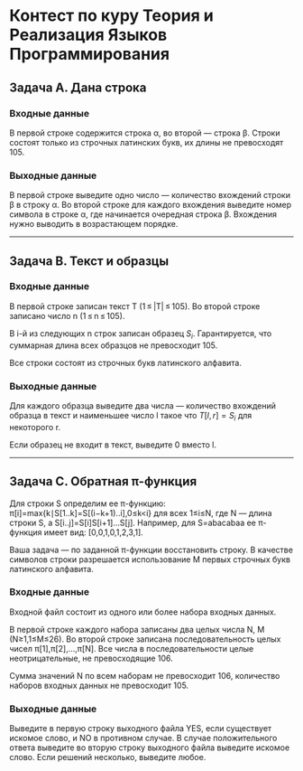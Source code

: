 # Контест по куру Теория и Реализация Языков Программирования

## Задача A. Дана строка

### Входные данные
В первой строке содержится строка α, во второй — строка β. Строки состоят только из строчных латинских букв, их длины не превосходят 105.

### Выходные данные
В первой строке выведите одно число — количество вхождений строки β в строку α. Во второй строке для каждого вхождения выведите номер символа в строке α, где начинается очередная строка β. Вхождения нужно выводить в возрастающем порядке.
___

## Задача B. Текст и образцы

### Входные данные
В первой строке записан текст T (1 ≤ |T| ≤ 105). Во второй строке записано число n (1 ≤ n ≤ 105).

В i-й из следующих n строк записан образец $S_i$. Гарантируется, что суммарная длина всех образцов не превосходит 105.

Все строки состоят из строчных букв латинского алфавита.

### Выходные данные
Для каждого образца выведите два числа — количество вхождений образца в текст и наименьшее число l такое что $T[l, r] = S_i$ для некоторого r.

Если образец не входит в текст, выведите 0 вместо l.
___

## Задача С. Обратная π-функция

Для строки S определим ее π-функцию: π[i]=max{k∣S[1..k]=S[(i−k+1)..i],0≤k<i} для всех 1≤i≤N, где N — длина строки S, а S[i..j]=S[i]S[i+1]…S[j]. Например, для S=abacabaa ее π-функция имеет вид: [0,0,1,0,1,2,3,1].

Ваша задача — по заданной π-функции восстановить строку. В качестве символов строки разрешается использование M первых строчных букв латинского алфавита.

### Входные данные
Входной файл состоит из одного или более набора входных данных.

В первой строке каждого набора записаны два целых числа N, M (N≥1,1≤M≤26). Во второй строке записана последовательность целых чисел π[1],π[2],…,π[N]. Все числа в последовательности целые неотрицательные, не превосходящие 106.

Сумма значений N по всем наборам не превосходит 106, количество наборов входных данных не превосходит 105.

### Выходные данные
Выведите в первую строку выходного файла YES, если существует искомое слово, и NO в противном случае. В случае положительного ответа выведите во вторую строку выходного файла выведите искомое слово. Если решений несколько, выведите любое.
